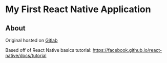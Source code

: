 # My First React Native Application

## About

Original hosted on [Gitlab](https://gitlab.com/sltenorio99_tutorials/react-native-1)

Based off of React Native basics tutorial: https://facebook.github.io/react-native/docs/tutorial
